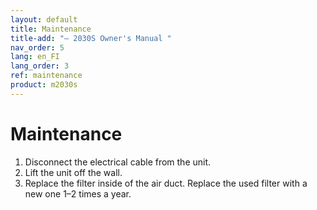 ```yaml
---
layout: default
title: Maintenance
title-add: "– 2030S Owner's Manual "
nav_order: 5
lang: en_FI
lang_order: 3
ref: maintenance
product: m2030s
---
```


# Maintenance

1. Disconnect the electrical cable from the unit. 
2. Lift the unit off the wall.
3. Replace the filter inside of the air duct. Replace the used filter with a new one 1–2 times a year.
